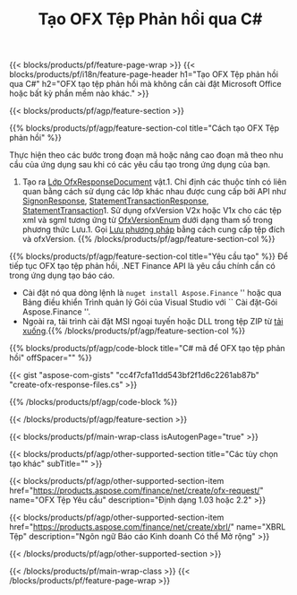 ﻿---
title: Tạo OFX Tệp Phản hồi qua C#
description: Mã mẫu để tạo tệp phản hồi OFX. Sử dụng API mã mẫu để tạo hàng loạt OFX tệp phản hồi trong các ứng dụng dựa trên .NET. 
url: /vi/net/create/ofx-response/
family: finance
platformtag: net
feature: create
informat: OFX Response
outformat: 
otherformats: OFX Response
---
{{< blocks/products/pf/feature-page-wrap >}}
{{< blocks/products/pf/i18n/feature-page-header h1="Tạo OFX Tệp phản hồi qua C#" h2="OFX tạo tệp phản hồi mà không cần cài đặt Microsoft Office hoặc bất kỳ phần mềm nào khác." >}}

{{< blocks/products/pf/agp/feature-section >}}

{{% blocks/products/pf/agp/feature-section-col title="Cách tạo OFX Tệp phản hồi" %}}

Thực hiện theo các bước trong đoạn mã hoặc nâng cao đoạn mã theo nhu cầu của ứng dụng sau khi có các yêu cầu tạo trong ứng dụng của bạn.

1. Tạo ra [Lớp OfxResponseDocument](https://apireference.aspose.com/finance/net/aspose.finance.ofx/ofxresponsedocument) vật.1. Chỉ định các thuộc tính có liên quan bằng cách sử dụng các lớp khác nhau được cung cấp bởi API như [SignonResponse](https://apireference.aspose.com/finance/net/aspose.finance.ofx.signon/signonresponse),  [StatementTransactionResponse](https://apireference.aspose.com/finance/net/aspose.finance.ofx.bank/statementtransactionresponse), [StatementTransaction](https://apireference.aspose.com/finance/net/aspose.finance.ofx/statementtransaction)1. Sử dụng ofxVersion V2x hoặc V1x cho các tệp xml và sgml tương ứng từ [OfxVersionEnum](https://apireference.aspose.com/finance/net/aspose.finance.ofx/ofxversionenum) dưới dạng tham số trong phương thức Lưu.1. Gọi [Lưu phương pháp](https://apireference.aspose.com/finance/net/aspose.finance.ofx/ofxresponsedocument/methods/save) bằng cách cung cấp tệp đích và ofxVersion.
{{% /blocks/products/pf/agp/feature-section-col %}}

{{% blocks/products/pf/agp/feature-section-col title="Yêu cầu tạo" %}}
Để tiếp tục OFX tạo tệp phản hồi, .NET Finance API là yêu cầu chính cần có trong ứng dụng tạo báo cáo. 
- Cài đặt nó qua dòng lệnh là `` nuget install Aspose.Finance `` '' hoặc qua Bảng điều khiển Trình quản lý Gói của Visual Studio với `` Cài đặt-Gói Aspose.Finance ''.
- Ngoài ra, tải trình cài đặt MSI ngoại tuyến hoặc DLL trong tệp ZIP từ [tải xuống](https://downloads.aspose.com/finance/net).{{% /blocks/products/pf/agp/feature-section-col %}}

{{% blocks/products/pf/agp/code-block title="C# mã để OFX tạo tệp phản hồi" offSpacer="" %}}

{{< gist "aspose-com-gists" "cc4f7cfa11dd543bf2f1d6c2261ab87b" "create-ofx-response-files.cs" >}}

{{% /blocks/products/pf/agp/code-block %}}

{{< /blocks/products/pf/agp/feature-section >}}

{{< blocks/products/pf/main-wrap-class isAutogenPage="true" >}}

{{< blocks/products/pf/agp/other-supported-section title="Các tùy chọn tạo khác" subTitle="" >}}

{{< blocks/products/pf/agp/other-supported-section-item href="https://products.aspose.com/finance/net/create/ofx-request/" name="OFX Tệp Yêu cầu" description="Định dạng 1.03 hoặc 2.2" >}}

{{< blocks/products/pf/agp/other-supported-section-item href="https://products.aspose.com/finance/net/create/xbrl/" name="XBRL Tệp" description="Ngôn ngữ Báo cáo Kinh doanh Có thể Mở rộng" >}}

{{< /blocks/products/pf/agp/other-supported-section >}}

{{< /blocks/products/pf/main-wrap-class >}}
{{< /blocks/products/pf/feature-page-wrap >}}
